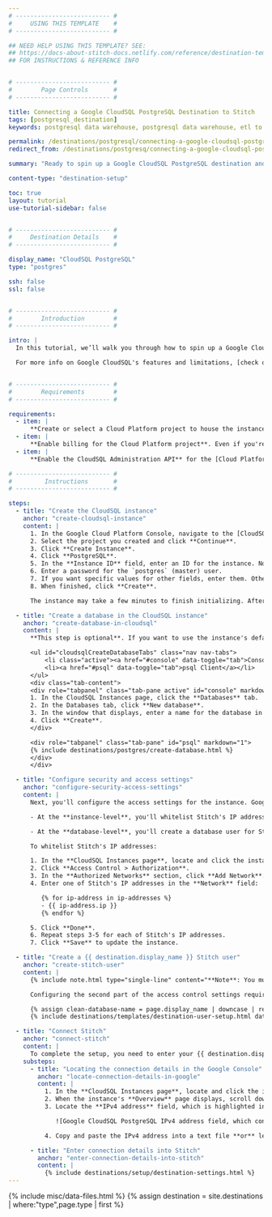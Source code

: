 ```yaml
---
# -------------------------- #
#     USING THIS TEMPLATE    #
# -------------------------- #

## NEED HELP USING THIS TEMPLATE? SEE:
## https://docs-about-stitch-docs.netlify.com/reference/destination-templates/destination-setup/
## FOR INSTRUCTIONS & REFERENCE INFO


# -------------------------- #
#        Page Controls       #
# -------------------------- #

title: Connecting a Google CloudSQL PostgreSQL Destination to Stitch
tags: [postgresql_destination]
keywords: postgresql data warehouse, postgresql data warehouse, etl to postgres, postgres etl, postgresql etl, cloudsql postgres, cloudsql postgresql, cloudsql data warehouse

permalink: /destinations/postgresql/connecting-a-google-cloudsql-postgresql-data-warehouse
redirect_from: /destinations/postgresq/connecting-a-google-cloudsql-postgresql-data-warehouse

summary: "Ready to spin up a Google CloudSQL PostgreSQL destination and connect it to Stitch? This step-by-step tutorial will walk you through every part of the process."

content-type: "destination-setup"

toc: true
layout: tutorial
use-tutorial-sidebar: false


# -------------------------- #
#     Destination Details    #
# -------------------------- #

display_name: "CloudSQL PostgreSQL"
type: "postgres"

ssh: false
ssl: false


# -------------------------- #
#        Introduction        #
# -------------------------- #

intro: |
  In this tutorial, we’ll walk you through how to spin up a Google CloudSQL PostgreSQL instance and then connect it to Stitch as a destination.

  For more info on Google CloudSQL's features and limitations, [check out the official Google documentation](https://cloud.google.com/sql/docs/postgres/){:target="new"}.


# -------------------------- #
#        Requirements        #
# -------------------------- #

requirements:
  - item: |
      **Create or select a Cloud Platform project to house the instance**. [This can be done in the Projects page in the Google Console](https://console.cloud.google.com/project).
  - item: |
      **Enable billing for the Cloud Platform project**. Even if you're using the Free option, [billing must be enabled](https://support.google.com/cloud/answer/6293499#enable-billing) for the project or Stitch will encounter connection issues.
  - item: |
      **Enable the CloudSQL Administration API** for the [Cloud Platform project](https://console.cloud.google.com/flows/enableapi?apiid=sqladmin).

# -------------------------- #
#         Instructions       #
# -------------------------- #

steps:
  - title: "Create the CloudSQL instance"
    anchor: "create-cloudsql-instance"
    content: |
      1. In the Google Cloud Platform Console, navigate to the [CloudSQL Instances page](https://console.cloud.google.com/projectselector/sql/instances).
      2. Select the project you created and click **Continue**.
      3. Click **Create Instance**.
      4. Click **PostgreSQL**.
      5. In the **Instance ID** field, enter an ID for the instance. Note that this ID is permanent and must begin with a letter.
      6. Enter a password for the `postgres` (master) user.
      7. If you want specific values for other fields, enter them. Otherwise, you can use the defaults. [More info on the Instance Settings can be found here in Google's documentation](https://cloud.google.com/sql/docs/postgres/instance-settings).
      8. When finished, click **Create**.

      The instance may take a few minutes to finish initializing. After the process completes, click the instance to open it in the CloudSQL Instances page.

  - title: "Create a database in the CloudSQL instance"
    anchor: "create-database-in-cloudsql"
    content: |
      **This step is optional**. If you want to use the instance's default database (`postgres`), you can skip this step.

      <ul id="cloudsqlCreateDatabaseTabs" class="nav nav-tabs">
          <li class="active"><a href="#console" data-toggle="tab">Console</a></li>
          <li><a href="#psql" data-toggle="tab">psql Client</a></li>
      </ul>
      <div class="tab-content">
      <div role="tabpanel" class="tab-pane active" id="console" markdown="1">
      1. In the CloudSQL Instances page, click the **Databases** tab.
      2. In the Databases tab, click **New database**.
      3. In the window that displays, enter a name for the database in the **Name** field. Note that Google clone a template database to create the new database - we're going to use the template as-is, but you can change the settings afterwards if you like.
      4. Click **Create**.
      </div>

      <div role="tabpanel" class="tab-pane" id="psql" markdown="1">
      {% include destinations/postgres/create-database.html %}
      </div>
      </div>

  - title: "Configure security and access settings"
    anchor: "configure-security-access-settings"
    content: |
      Next, you'll configure the access settings for the instance. Google access control has two levels: at the instance and at the database.

      - At the **instance-level**, you'll whitelist Stitch's IP addresses. This will allow Stitch to connect to the instance.

      - At the **database-level**, you'll create a database user for Stitch. This will allow Stitch to load your data into the database. **We'll cover how to create the user and assign permissions in Step 4**.

      To whitelist Stitch's IP addresses:

      1. In the **CloudSQL Instances page**, locate and click the instance you created in Step 1. 
      2. Click **Access Control > Authorization**.
      3. In the **Authorized Networks** section, click **Add Network**.
      4. Enter one of Stitch's IP addresses in the **Network** field:

         {% for ip-address in ip-addresses %}
         - {{ ip-address.ip }}
         {% endfor %}

      5. Click **Done**.
      6. Repeat steps 3-5 for each of Stitch's IP addresses.
      7. Click **Save** to update the instance.

  - title: "Create a {{ destination.display_name }} Stitch user"
    anchor: "create-stitch-user"
    content: |
      {% include note.html type="single-line" content="**Note**: You must have the ability to create a user and grant privileges to complete this step." %}

      Configuring the second part of the access control settings requires creating a database user for Stitch. This guide will use the psql method to create the user, which requires the use of a SQL client.

      {% assign clean-database-name = page.display_name | downcase | replace:" ","-" %}
      {% include destinations/templates/destination-user-setup.html database-type=clean-database-name %}

  - title: "Connect Stitch"
    anchor: "connect-stitch"
    content: |
      To complete the setup, you need to enter your {{ destination.display_name }} connection details into the {{ app.page-names.dw-settings }} page in Stitch.
    substeps:
      - title: "Locating the connection details in the Google Console"
        anchor: "locate-connection-details-in-google"
        content: |
          1. In the **CloudSQL Instances page**, locate and click the instance you created in Step 1.
          2. When the instance's **Overview** page displays, scroll down to the **Properties** section.
          3. Locate the **IPv4 address** field, which is highlighted in the image below:

             ![Google CloudSQL PostgreSQL IPv4 address field, which contains the hostname info.]({{ site.baseurl }}/images/destinations/gcp-instance-properties.png)

          4. Copy and paste the IPv4 address into a text file **or** leave this page open and open your Stitch account in another tab.

      - title: "Enter connection details into Stitch"
        anchor: "enter-connection-details-into-stitch"
        content: |
          {% include destinations/setup/destination-settings.html %}
---
```

{% include misc/data-files.html %}
{% assign destination = site.destinations | where:"type",page.type | first %}